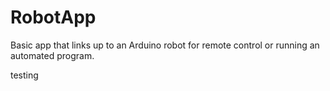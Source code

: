 # RobotApp
Basic app that links up to an Arduino robot for remote control or running an automated program.

testing
